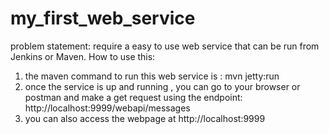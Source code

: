 # my_first_web_service
problem statement: require a easy to use web service that can be run from Jenkins or Maven. 
How to use this: 
1. the maven command to run this web service is : mvn jetty:run
2. once the service is up and running , you can go to your browser or postman and make a get request using the endpoint: 
http://localhost:9999/webapi/messages
3. you can also access the webpage at http://localhost:9999


